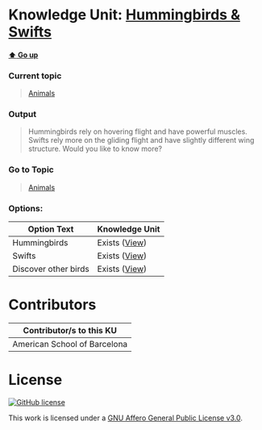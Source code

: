 # Knowledge Unit: [Hummingbirds &amp; Swifts](../../knowledge_units/animals/hummingbirds-swifts.md)

#### [:arrow_up: Go up](../../topics/animals.md)
### Current topic
> [Animals](../../topics/animals.md)
### Output
> Hummingbirds rely on hovering flight and have powerful muscles. Swifts rely more on the gliding flight and have slightly different wing structure. Would you like to know more?
### Go to Topic
> [Animals](../../topics/animals.md)

### Options: 

| Option Text | Knowledge Unit |
| - | - |  
| Hummingbirds  |  Exists ([View](../../knowledge_units/animals/hummingbirds.md))  |  
| Swifts  |  Exists ([View](../../knowledge_units/animals/swifts.md))  |  
| Discover other birds  |  Exists ([View](../../knowledge_units/animals/discover-other-birds.md))  | 

# Contributors

| Contributor/s to this KU |
| - | 
| American School of Barcelona |

# License
[![GitHub license](https://img.shields.io/github/license/inbrainz/cerebro)](https://github.com/inbrainz/cerebro/blob/master/LICENSE)

This work is licensed under a [GNU Affero General Public License v3.0](https://www.gnu.org/licenses/agpl-3.0.txt).